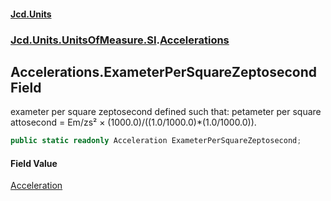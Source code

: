 #### [Jcd.Units](index 'index')
### [Jcd.Units.UnitsOfMeasure.SI](Jcd.Units.UnitsOfMeasure.SI 'Jcd.Units.UnitsOfMeasure.SI').[Accelerations](Accelerations 'Jcd.Units.UnitsOfMeasure.SI.Accelerations')

## Accelerations.ExameterPerSquareZeptosecond Field

exameter per square zeptosecond defined such that: petameter per square attosecond = Em/zs² ×
(1000.0)/((1.0/1000.0)*(1.0/1000.0)).

```csharp
public static readonly Acceleration ExameterPerSquareZeptosecond;
```

#### Field Value
[Acceleration](Acceleration 'Jcd.Units.UnitTypes.Acceleration')